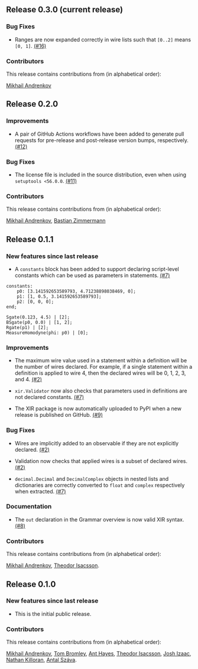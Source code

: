 ## Release 0.3.0 (current release)

### Bug Fixes

* Ranges are now expanded correctly in wire lists such that `[0..2]` means `[0, 1]`.
  [(#16)](https://github.com/XanaduAI/xir/pull/16)

### Contributors

This release contains contributions from (in alphabetical order):

[Mikhail Andrenkov](https://github.com/Mandrenkov)

## Release 0.2.0

### Improvements

* A pair of GitHub Actions workflows have been added to generate pull requests
  for pre-release and post-release version bumps, respectively.
  [(#12)](https://github.com/XanaduAI/xir/pull/12)

### Bug Fixes

* The license file is included in the source distribution, even when using `setuptools <56.0.0`.
  [(#11)](https://github.com/XanaduAI/xir/pull/11)

### Contributors

This release contains contributions from (in alphabetical order):

[Mikhail Andrenkov](https://github.com/Mandrenkov), [Bastian Zimmermann](https://github.com/BastianZim)

## Release 0.1.1

### New features since last release

* A `constants` block has been added to support declaring script-level constants which can be used
  as parameters in statements.
  [(#7)](https://github.com/XanaduAI/xir/pull/7)

 ```
 constants:
     p0: [3.141592653589793, 4.71238898038469, 0];
     p1: [1, 0.5, 3.141592653589793];
     p2: [0, 0, 0];
 end;

 Sgate(0.123, 4.5) | [2];
 BSgate(p0, 0.0) | [1, 2];
 Rgate(p1) | [2];
 MeasureHomodyne(phi: p0) | [0];
 ```

### Improvements

* The maximum wire value used in a statement within a definition will be the number of wires
  declared. For example, if a single statement within a definition is applied to wire 4, then the
  declared wires will be 0, 1, 2, 3, and 4.
  [(#2)](https://github.com/XanaduAI/xir/pull/2)

* `xir.Validator` now also checks that parameters used in definitions are not declared constants.
  [(#7)](https://github.com/XanaduAI/xir/pull/7)

* The XIR package is now automatically uploaded to PyPI when a new release is published on GitHub.
  [(#9)](https://github.com/XanaduAI/xir/pull/9)

### Bug Fixes

* Wires are implicitly added to an observable if they are not explicitly declared.
  [(#2)](https://github.com/XanaduAI/xir/pull/2)

* Validation now checks that applied wires is a subset of declared wires.
  [(#2)](https://github.com/XanaduAI/xir/pull/2)

* `decimal.Decimal` and `DecimalComplex` objects in nested lists and dictionaries are correctly
  converted to `float` and `complex` respectively when extracted.
  [(#7)](https://github.com/XanaduAI/xir/pull/7)

### Documentation

* The `out` declaration in the Grammar overview is now valid XIR syntax.
  [(#8)](https://github.com/XanaduAI/xir/pull/8)

### Contributors

This release contains contributions from (in alphabetical order):

[Mikhail Andrenkov](https://github.com/Mandrenkov), [Theodor Isacsson](https://github.com/thisac).


## Release 0.1.0

### New features since last release

* This is the initial public release.

### Contributors

This release contains contributions from (in alphabetical order):

[Mikhail Andrenkov](https://github.com/Mandrenkov), [Tom Bromley](https://github.com/trbromley), [Ant Hayes](https://github.com/anthayes92), [Theodor Isacsson](https://github.com/thisac), [Josh Izaac](https://github.com/josh146), [Nathan Killoran](https://github.com/co9olguy), [Antal Száva](https://github.com/antalszava).
